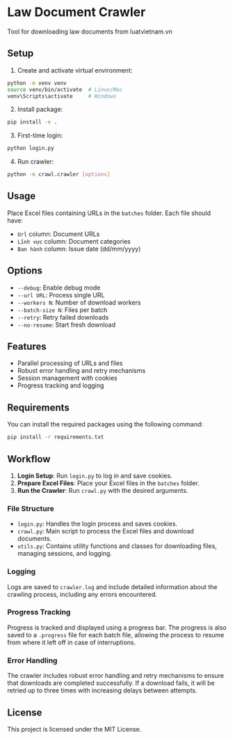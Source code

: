 # Law Document Crawler

Tool for downloading law documents from luatvietnam.vn

## Setup

1. Create and activate virtual environment:

```bash
python -m venv venv
source venv/bin/activate  # Linux/Mac
venv\Scripts\activate     # Windows
```

2. Install package:

```bash
pip install -e .
```

3. First-time login:

```bash
python login.py
```

4. Run crawler:

```bash
python -m crawl.crawler [options]
```

## Usage

Place Excel files containing URLs in the `batches` folder. Each file should have:

- `Url` column: Document URLs
- `Lĩnh vực` column: Document categories
- `Ban hành` column: Issue date (dd/mm/yyyy)

## Options

- `--debug`: Enable debug mode
- `--url URL`: Process single URL
- `--workers N`: Number of download workers
- `--batch-size N`: Files per batch
- `--retry`: Retry failed downloads
- `--no-resume`: Start fresh download

## Features

- Parallel processing of URLs and files
- Robust error handling and retry mechanisms
- Session management with cookies
- Progress tracking and logging

## Requirements

You can install the required packages using the following command:

```bash
pip install -r requirements.txt
```

## Workflow

1. **Login Setup**: Run `login.py` to log in and save cookies.
2. **Prepare Excel Files**: Place your Excel files in the `batches` folder.
3. **Run the Crawler**: Run `crawl.py` with the desired arguments.

### File Structure

- `login.py`: Handles the login process and saves cookies.
- `crawl.py`: Main script to process the Excel files and download documents.
- `utils.py`: Contains utility functions and classes for downloading files, managing sessions, and logging.

### Logging

Logs are saved to `crawler.log` and include detailed information about the crawling process, including any errors encountered.

### Progress Tracking

Progress is tracked and displayed using a progress bar. The progress is also saved to a `.progress` file for each batch file, allowing the process to resume from where it left off in case of interruptions.

### Error Handling

The crawler includes robust error handling and retry mechanisms to ensure that downloads are completed successfully. If a download fails, it will be retried up to three times with increasing delays between attempts.

## License

This project is licensed under the MIT License.

